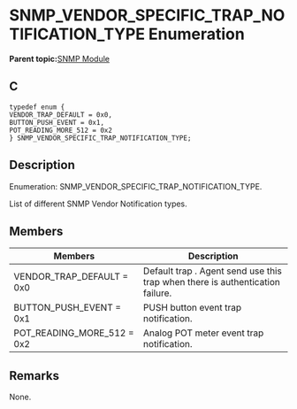 # SNMP\_VENDOR\_SPECIFIC\_TRAP\_NOTIFICATION\_TYPE Enumeration

**Parent topic:**[SNMP Module](GUID-7764E81C-8FC9-4B3E-8830-255BDE678AA0.md)

## C

```
typedef enum {
VENDOR_TRAP_DEFAULT = 0x0,
BUTTON_PUSH_EVENT = 0x1,
POT_READING_MORE_512 = 0x2
} SNMP_VENDOR_SPECIFIC_TRAP_NOTIFICATION_TYPE;
```

## Description

Enumeration: SNMP\_VENDOR\_SPECIFIC\_TRAP\_NOTIFICATION\_TYPE.

List of different SNMP Vendor Notification types.

## Members

|Members|Description|
|-------|-----------|
|VENDOR\_TRAP\_DEFAULT = 0x0|Default trap . Agent send use this trap when there is authentication failure.|
|BUTTON\_PUSH\_EVENT = 0x1|PUSH button event trap notification.|
|POT\_READING\_MORE\_512 = 0x2|Analog POT meter event trap notification.|

## Remarks

None.


